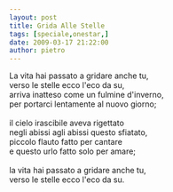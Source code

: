 ```yaml
---
layout: post
title: Grida Alle Stelle
tags: [speciale,onestar,]
date: 2009-03-17 21:22:00
author: pietro
---
```

La vita hai passato a gridare anche tu,<br/>verso le stelle ecco l'eco da su,<br/>arriva inatteso come un fulmine d'inverno,<br/>per portarci lentamente al nuovo giorno;<br/><br/>il cielo irascibile aveva rigettato<br/>negli abissi agli abissi questo sfiatato,<br/>piccolo flauto fatto per cantare<br/>e questo urlo fatto solo per amare;<br/><br/>la vita hai passato a gridare anche tu,<br/>verso le stelle ecco l'eco da su.
